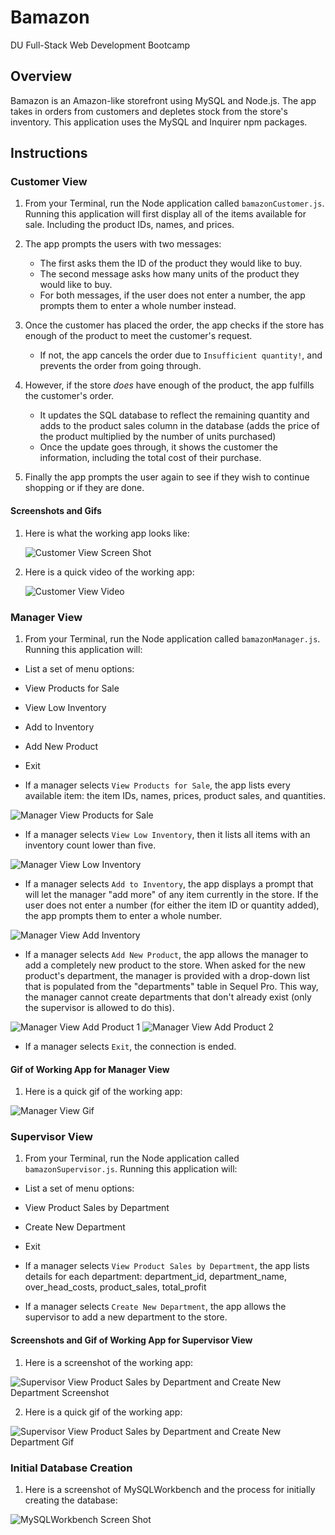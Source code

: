 # Bamazon
DU Full-Stack Web Development Bootcamp

## Overview

Bamazon is an Amazon-like storefront using MySQL and Node.js. The app takes in orders from customers and depletes stock from the store's inventory.  This application uses the MySQL and Inquirer npm packages.

## Instructions

### Customer View

1. From your Terminal, run the Node application called `bamazonCustomer.js`. Running this application will first display all of the items available for sale. Including the product IDs, names, and prices.

2. The app prompts the users with two messages:

    * The first asks them the ID of the product they would like to buy.
    * The second message asks how many units of the product they would like to buy.
    * For both messages, if the user does not enter a number, the app prompts them to enter a whole number instead.

3. Once the customer has placed the order, the app checks if the store has enough of the product to meet the customer's request.

    * If not, the app cancels the order due to  `Insufficient quantity!`, and prevents the order from going through.

4. However, if the store _does_ have enough of the product, the app fulfills the customer's order.
    * It updates the SQL database to reflect the remaining quantity and adds to the product sales column in the database (adds the price of the product multiplied by the number of units purchased)
    * Once the update goes through, it shows the customer the information, including the total cost of their purchase.
    
5. Finally the app prompts the user again to see if they wish to continue shopping or if they are done.


#### Screenshots and Gifs

1. Here is what the working app looks like:

    ![Customer View Screen Shot](/images/screenshot1.png)
    
2. Here is a quick video of the working app:

    ![Customer View Video](/images/bamazonCustomer.gif)



### Manager View

1. From your Terminal, run the Node application called `bamazonManager.js`. Running this application will:

* List a set of menu options:

* View Products for Sale

* View Low Inventory

* Add to Inventory

* Add New Product

* Exit

* If a manager selects `View Products for Sale`, the app lists every available item: the item IDs, names, prices, product sales, and quantities.

![Manager View Products for Sale](/images/screenshot2.png)

* If a manager selects `View Low Inventory`, then it lists all items with an inventory count lower than five.

![Manager View Low Inventory](/images/screenshot3.png)

* If a manager selects `Add to Inventory`, the app displays a prompt that will let the manager "add more" of any item currently in the store. If the user does not enter a number (for either the item ID or quantity added), the app prompts them to enter a whole number.

![Manager View Add Inventory](/images/screenshot4.png)

* If a manager selects `Add New Product`, the app allows the manager to add a completely new product to the store. When asked for the new product's department, the manager is provided with a drop-down list that is populated from the "departments" table in Sequel Pro. This way, the manager cannot create departments that don't already exist (only the supervisor is allowed to do this).

![Manager View Add Product 1](/images/screenshot5.png)
![Manager View Add Product 2](/images/screenshot6.png)

* If a manager selects `Exit`, the connection is ended.

#### Gif of Working App for Manager View

1. Here is a quick gif of the working app:

![Manager View Gif](/images/bamazonManager.gif)

### Supervisor View

1. From your Terminal, run the Node application called `bamazonSupervisor.js`. Running this application will:

* List a set of menu options:

* View Product Sales by Department

* Create New Department

* Exit

* If a manager selects `View Product Sales by Department`, the app lists details for each department: department_id, department_name, over_head_costs, product_sales, total_profit

* If a manager selects `Create New Department`, the app allows the supervisor to add a new department to the store.

#### Screenshots and Gif of Working App for Supervisor View

1. Here is a screenshot of the working app:

![Supervisor View Product Sales by Department and Create New Department Screenshot](/images/screenshot7.png)

2. Here is a quick gif of the working app:

![Supervisor View Product Sales by Department and Create New Department Gif](/images/bamazonSupervisor.gif)

### Initial Database Creation

1. Here is a screenshot of MySQLWorkbench and the process for initially creating the database:

![MySQLWorkbench Screen Shot](/images/mysql.png)